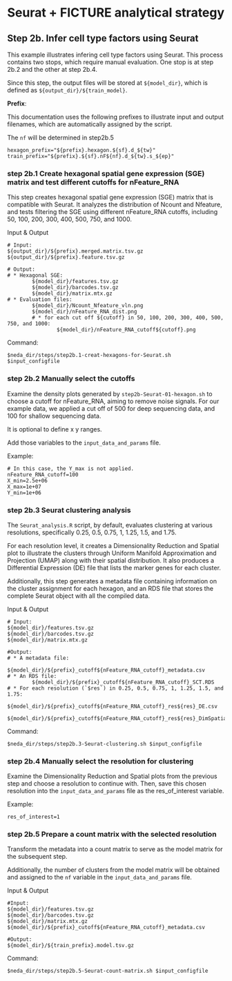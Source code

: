 # Seurat + FICTURE analytical strategy

## Step 2b. Infer cell type factors using Seurat

This example illustrates infering cell type factors using Seurat. This process contains two stops, which require manual evaluation. One stop is at step 2b.2 and the other at step 2b.4. 

Since this step, the output files will be stored at `${model_dir}`, which is defined as `${output_dir}/${train_model}`.

**Prefix**:

This documentation uses the following prefixes to illustrate input and output filenames, which are automatically assigned by the script.

The `nf` will be determined in step2b.5

```
hexagon_prefix="${prefix}.hexagon.${sf}.d_${tw}"
train_prefix="${prefix}.${sf}.nF${nf}.d_${tw}.s_${ep}"    
```

### step 2b.1 Create hexagonal spatial gene expression (SGE) matrix and test different cutoffs for nFeature_RNA
This step creates hexagonal spatial gene expression (SGE) matrix that is compatible with Seurat. It analyzes the distribution of Ncount and Nfeature, and tests filtering the SGE using different nFeature_RNA cutoffs, including 50, 100, 200, 300, 400, 500, 750, and 1000.

Input & Output
```
# Input:
${output_dir}/${prefix}.merged.matrix.tsv.gz
${output_dir}/${prefix}.feature.tsv.gz

# Output: 
# * Hexagonal SGE: 
        ${model_dir}/features.tsv.gz
        ${model_dir}/barcodes.tsv.gz
        ${model_dir}/matrix.mtx.gz
# * Evaluation files: 
        ${model_dir}/Ncount_Nfeature_vln.png
        ${model_dir}/nFeature_RNA_dist.png
        # * for each cut off ${cutoff} in 50, 100, 200, 300, 400, 500, 750, and 1000:
                ${model_dir}/nFeature_RNA_cutoff${cutoff}.png
```

Command:
```
$neda_dir/steps/step2b.1-creat-hexagons-for-Seurat.sh $input_configfile
```

### step 2b.2 Manually select the cutoffs

Examine the density plots generated by `step2b-Seurat-01-hexagon.sh` to choose a cutoff for nFeature_RNA, aiming to remove noise signals. For our example data, we applied a cut off of 500 for deep sequencing data, and 100 for shallow sequencing data. 

It is optional to define x y ranges. 

Add those variables to the `input_data_and_params` file.

Example:
```
# In this case, the Y_max is not applied. 
nFeature_RNA_cutoff=100
X_min=2.5e+06
X_max=1e+07
Y_min=1e+06
```

### step 2b.3 Seurat clustering analysis
The `Seurat_analysis.R` script, by default, evaluates clustering at various resolutions, specifically 0.25, 0.5, 0.75, 1, 1.25, 1.5, and 1.75. 

For each resolution level, it creates a Dimensionality Reduction and Spatial plot to illustrate the clusters through Uniform Manifold Approximation and Projection (UMAP) along with their spatial distribution. It also produces a Differential Expression (DE) file that lists the marker genes for each cluster.

Additionally, this step generates a metadata file containing information on the cluster assignment for each hexagon, and an RDS file that stores the complete Seurat object with all the compiled data.

Input & Output
```
# Input: 
${model_dir}/features.tsv.gz
${model_dir}/barcodes.tsv.gz
${model_dir}/matrix.mtx.gz

#Output: 
# * A metadata file:
        ${model_dir}/${prefix}_cutoff${nFeature_RNA_cutoff}_metadata.csv
# * An RDS file:
        ${model_dir}/${prefix}_cutoff${nFeature_RNA_cutoff}_SCT.RDS
# * For each resolution (`$res`) in 0.25, 0.5, 0.75, 1, 1.25, 1.5, and 1.75:
        ${model_dir}/${prefix}_cutoff${nFeature_RNA_cutoff}_res${res}_DE.csv
        ${model_dir}/${prefix}_cutoff${nFeature_RNA_cutoff}_res${res}_DimSpatial.png
```

Command:
```
$neda_dir/steps/step2b.3-Seurat-clustering.sh $input_configfile
```

### step 2b.4 Manually select the resolution for clustering
Examine the Dimensionality Reduction and Spatial plots from the previous step and choose a resolution to continue with. Then, save this chosen resolution into the `input_data_and_params` file as the res_of_interest variable. 

Example:
```
res_of_interest=1
```

### step 2b.5 Prepare a count matrix with the selected resolution
Transform the metadata into a count matrix to serve as the model matrix for the subsequent step. 

Additionally, the number of clusters from the model matrix will be obtained and assigned to the `nf` variable in the `input_data_and_params` file.

Input & Output
```
#Input:
${model_dir}/features.tsv.gz
${model_dir}/barcodes.tsv.gz
${model_dir}/matrix.mtx.gz
${model_dir}/${prefix}_cutoff${nFeature_RNA_cutoff}_metadata.csv

#Output: 
${model_dir}/${train_prefix}.model.tsv.gz
```

Command:
```
$neda_dir/steps/step2b.5-Seurat-count-matrix.sh $input_configfile
```

